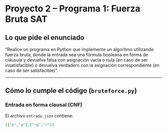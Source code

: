 # Proyecto 2 – Programa 1: Fuerza Bruta SAT

##  Lo que pide el enunciado

“Realice un programa en Python que implemente un algoritmo utilizando fuerza bruta, donde la entrada sea una fórmula booleana en forma de cláusula y devuelva falsa con asignación vacía o nula (en caso de ser insatisfacible) o devuelva verdadero con la asignación correspondiente (en caso de ser satisfacible)”.

---

## Cómo lo cumple el código (`bruteforce.py`)

### Entrada en forma clausal (CNF)
El archivo `entrada.json` contiene:

```json
[["p","q"],["~p","r"]]
